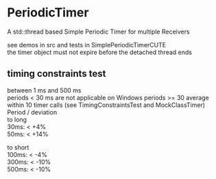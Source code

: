# PeriodicTimer
A std::thread based Simple Periodic Timer for multiple Receivers

see demos in src and tests in SimplePeriodicTimerCUTE   
the timer object must not expire before the detached thread ends
## timing constraints test 
between 1 ms and 500 ms   
periods < 30 ms are not applicable on Windows
periods >= 30 average within 10 timer calls (see TimingConstraintsTest and MockClassTimer)   
Period /   deviation   
to long   
30ms: < +4%   
50ms: < +14%   

to short   
100ms: < -4%   
300ms: < -10%   
500ms: < -10%   
